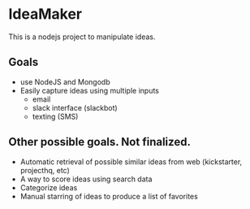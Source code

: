 # IdeaMaker
This is a nodejs project to manipulate ideas.

## Goals
 * use NodeJS and Mongodb 
 * Easily capture ideas using multiple inputs
   * email
   * slack interface (slackbot)
   * texting (SMS)
   
## Other possible goals.  Not finalized.
  * Automatic retrieval of possible similar ideas from web (kickstarter, projecthq, etc)
  * A way to score ideas using search data
  * Categorize ideas
  * Manual starring of ideas to produce a list of favorites
  
   